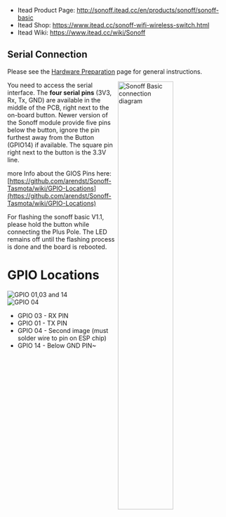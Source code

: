 
* Itead Product Page: http://sonoff.itead.cc/en/products/sonoff/sonoff-basic
* Itead Shop: https://www.itead.cc/sonoff-wifi-wireless-switch.html
* Itead Wiki: https://www.itead.cc/wiki/Sonoff

## Serial Connection

Please see the [Hardware Preparation](https://github.com/arendst/Sonoff-Tasmota/wiki/Hardware-Preparation) page for general instructions.

<img alt="Sonoff Basic connection diagram" src="https://user-images.githubusercontent.com/2870104/30516551-ed12d69e-9b42-11e7-8373-1bfbbf346839.png" width="50%" align="right" />

You need to access the serial interface. The **four serial pins** (3V3, Rx, Tx, GND) are available in the middle of the PCB, right next to the on-board button. Newer version of the Sonoff module provide five pins below the button, ignore the pin furthest away from the Button (GPIO14) if available. The square pin right next to the button is the 3.3V line.

more Info about the GIOS Pins here:
[https://github.com/arendst/Sonoff-Tasmota/wiki/GPIO-Locations](https://github.com/arendst/Sonoff-Tasmota/wiki/GPIO-Locations)

For flashing the sonoff basic V1.1, please hold the button while connecting the Plus Pole. The LED remains off until the flashing process is done and the board is rebooted.

# GPIO Locations

<img alt="GPIO 01,03 and 14" src="https://bytebucket.org/xoseperez/espurna/wiki/images/flashing/sonoff-flash.jpg"/><br/>
<img alt="GPIO 04" src="http://evertdekker.com/wp/wp-content/gallery/sonoff/p1010285.jpg"/><br/>

* GPIO 03 - RX PIN
* GPIO 01 - TX PIN
* GPIO 04 - Second image (must solder wire to pin on ESP chip)
* GPIO 14 - Below GND PIN~